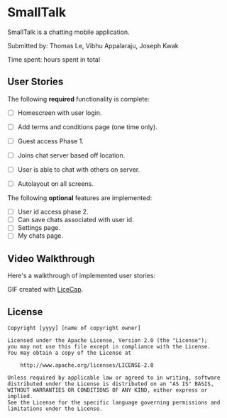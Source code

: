 # SmallTalk



SmallTalk is a chatting mobile application.

Submitted by: Thomas Le, Vibhu Appalaraju, Joseph Kwak

Time spent:  hours spent in total

## User Stories

The following **required** functionality is complete:

- [ ] Homescreen with user login.
- [ ] Add terms and conditions page (one time only).
- [ ] Guest access Phase 1.
- [ ] Joins chat server based off location.
- [ ] User is able to chat with others on server.
- [ ] Autolayout on all screens.


The following **optional** features are implemented:

- [ ] User id access phase 2.
- [ ] Can save chats associated with user id.
- [ ] Settings page.
- [ ] My chats page.

## Video Walkthrough 

Here's a walkthrough of implemented user stories:

GIF created with [LiceCap](http://www.cockos.com/licecap/).

## License

    Copyright [yyyy] [name of copyright owner]

    Licensed under the Apache License, Version 2.0 (the "License");
    you may not use this file except in compliance with the License.
    You may obtain a copy of the License at

        http://www.apache.org/licenses/LICENSE-2.0

    Unless required by applicable law or agreed to in writing, software
    distributed under the License is distributed on an "AS IS" BASIS,
    WITHOUT WARRANTIES OR CONDITIONS OF ANY KIND, either express or implied.
    See the License for the specific language governing permissions and
    limitations under the License.
